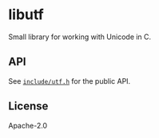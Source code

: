 # libutf

Small library for working with Unicode in C.

## API

See [`include/utf.h`](include/utf.h) for the public API.

## License

Apache-2.0
